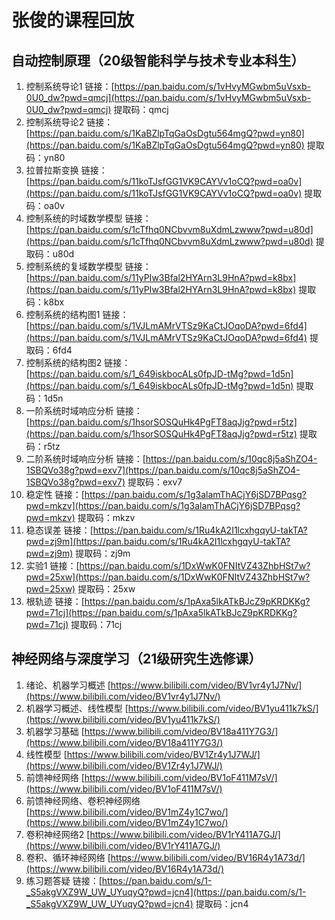 # 张俊的课程回放

## 自动控制原理（20级智能科学与技术专业本科生）

1. 控制系统导论1           链接：[https://pan.baidu.com/s/1vHvyMGwbm5uVsxb-0U0_dw?pwd=qmcj](https://pan.baidu.com/s/1vHvyMGwbm5uVsxb-0U0_dw?pwd=qmcj)    提取码：qmcj
2. 控制系统导论2           链接：[https://pan.baidu.com/s/1KaBZlpTqGaOsDgtu564mgQ?pwd=yn80](https://pan.baidu.com/s/1KaBZlpTqGaOsDgtu564mgQ?pwd=yn80)    提取码：yn80
3. 拉普拉斯变换            链接：[https://pan.baidu.com/s/11koTJsfGG1VK9CAYVv1oCQ?pwd=oa0v](https://pan.baidu.com/s/11koTJsfGG1VK9CAYVv1oCQ?pwd=oa0v)    提取码：oa0v
4. 控制系统的时域数学模型   链接：[https://pan.baidu.com/s/1cTfhq0NCbvvm8uXdmLzwww?pwd=u80d](https://pan.baidu.com/s/1cTfhq0NCbvvm8uXdmLzwww?pwd=u80d)    提取码：u80d
5. 控制系统的复域数学模型   链接：[https://pan.baidu.com/s/11yPIw3Bfal2HYArn3L9HnA?pwd=k8bx](https://pan.baidu.com/s/11yPIw3Bfal2HYArn3L9HnA?pwd=k8bx)    提取码：k8bx
6. 控制系统的结构图1       链接：[https://pan.baidu.com/s/1VJLmAMrVTSz9KaCtJOqoDA?pwd=6fd4](https://pan.baidu.com/s/1VJLmAMrVTSz9KaCtJOqoDA?pwd=6fd4)    提取码：6fd4
7. 控制系统的结构图2       链接：[https://pan.baidu.com/s/1_649iskbocALs0fpJD-tMg?pwd=1d5n](https://pan.baidu.com/s/1_649iskbocALs0fpJD-tMg?pwd=1d5n)    提取码：1d5n
8. 一阶系统时域响应分析     链接：[https://pan.baidu.com/s/1hsorSOSQuHk4PgFT8aqJjg?pwd=r5tz](https://pan.baidu.com/s/1hsorSOSQuHk4PgFT8aqJjg?pwd=r5tz)    提取码：r5tz
9. 二阶系统时域响应分析     链接：[https://pan.baidu.com/s/10qc8j5aShZO4-1SBQVo38g?pwd=exv7](https://pan.baidu.com/s/10qc8j5aShZO4-1SBQVo38g?pwd=exv7)    提取码：exv7
10. 稳定性                链接：[https://pan.baidu.com/s/1g3alamThACjY6jSD7BPqsg?pwd=mkzv](https://pan.baidu.com/s/1g3alamThACjY6jSD7BPqsg?pwd=mkzv)    提取码：mkzv
11. 稳态误差              链接：[https://pan.baidu.com/s/1Ru4kA2I1lcxhgqyU-takTA?pwd=zj9m](https://pan.baidu.com/s/1Ru4kA2I1lcxhgqyU-takTA?pwd=zj9m)    提取码：zj9m
12. 实验1                链接：[https://pan.baidu.com/s/1DxWwK0FNItVZ43ZhbHSt7w?pwd=25xw](https://pan.baidu.com/s/1DxWwK0FNItVZ43ZhbHSt7w?pwd=25xw)     提取码：25xw
13. 根轨迹               链接：[https://pan.baidu.com/s/1pAxa5lkATkBJcZ9pKRDKKg?pwd=71cj](https://pan.baidu.com/s/1pAxa5lkATkBJcZ9pKRDKKg?pwd=71cj)     提取码：71cj

## 神经网络与深度学习（21级研究生选修课）

1. 绪论、机器学习概述           [https://www.bilibili.com/video/BV1vr4y1J7Nv/](https://www.bilibili.com/video/BV1vr4y1J7Nv/)
2. 机器学习概述、线性模型        [https://www.bilibili.com/video/BV1yu411k7kS/](https://www.bilibili.com/video/BV1yu411k7kS/)
3. 机器学习基础                [https://www.bilibili.com/video/BV18a411Y7G3/](https://www.bilibili.com/video/BV18a411Y7G3/)
4. 线性模型                   [https://www.bilibili.com/video/BV1Zr4y1J7WJ/](https://www.bilibili.com/video/BV1Zr4y1J7WJ/)
5. 前馈神经网络                [https://www.bilibili.com/video/BV1oF411M7sV/](https://www.bilibili.com/video/BV1oF411M7sV/)
6. 前馈神经网络、卷积神经网络    [https://www.bilibili.com/video/BV1mZ4y1C7wo/](https://www.bilibili.com/video/BV1mZ4y1C7wo/)
7. 卷积神经网络2               [https://www.bilibili.com/video/BV1rY411A7GJ/](https://www.bilibili.com/video/BV1rY411A7GJ/) 
8. 卷积、循环神经网络           [https://www.bilibili.com/video/BV16R4y1A73d/](https://www.bilibili.com/video/BV16R4y1A73d/)
9. 练习题答疑                  链接：[https://pan.baidu.com/s/1-_S5akgVXZ9W_UW_UYuqyQ?pwd=jcn4](https://pan.baidu.com/s/1-_S5akgVXZ9W_UW_UYuqyQ?pwd=jcn4)   提取码：jcn4

